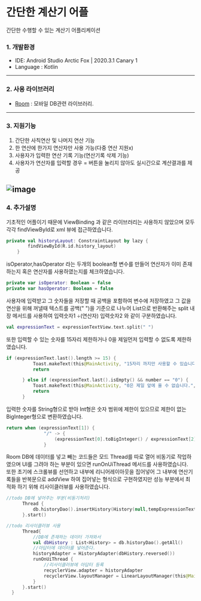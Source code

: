 # 간단한 계산기 어플
간단한 수행할 수 있는 계산기 어플리케이션

### 1. 개발환경
* IDE: Android Studio Arctic Fox | 2020.3.1 Canary 1
* Language : Kotlin
---
### 2. 사용 라이브러리
* [Room](https://developer.android.com/topic/libraries/architecture/room?hl=ko) : 모바일 DB관련 라이브러리.
---
### 3. 지원기능
1. 간단한 사칙연산 및 나머지 연산 기능
2. 한 연산에 한가지 연산자만 사용 가능(다중 연산 지원x)
3. 사용자가 입력한 연산 기록 기능(연산기록 삭제 기능) 
4. 사용자가 연산자를 입력할 경우 = 버튼을 눌리지 않아도 실시간으로 계산결과를 제공

![image](https://user-images.githubusercontent.com/57440834/139468490-2bd9d1ca-e417-4351-8696-20582a8b6e74.png)
---
### 4. 추가설명

기초적인 어플이기 때문에 ViewBinding 과 같은 라이브러리는 사용하지 않았으며 모두 각각 findViewById로 xml 뷰에 접근하였습니다.

```kotlin
private val historyLayout: ConstraintLayout by lazy {
        findViewById(R.id.history_layout)
    }
```

isOperator,hasOperator 라는 두개의 boolean형 변수를 만들어 연산자가 이미 존재하는지 혹은 연산자를 사용하였는지를 체크하였습니다.

```kotlin
private var isOperator: Boolean = false
private var hasOperator: Boolean = false
```

사용자에 입력받고 그 숫자들을 저장할 때 공백을 포함하여 변수에 저장하였고 그 값을 연산을 위해 꺼낼때 
텍스트를 공백(" ")을 기준으로 나누어 List<String>으로 반환해주는 split 내장 메서드를 사용하여 입력숫자1 ÷(연산자) 입력숫자2 와 같이 구분하였습니다.
  ```kotlin
  val expressionText = expressionTextView.text.split(" ")
  ```
  
  또한 입력할 수 있는 숫자를 15자리 제한하거나 0을 제일먼저 입력할 수 없도록 제한하였습니다.
  ```kotlin
  if (expressionText.last().length >= 15) {
            Toast.makeText(this@MainActivity, "15자리 까지만 사용할 수 있습니다.", Toast.LENGTH_LONG).show()
            return

        } else if (expressionText.last().isEmpty() && number == "0") {
            Toast.makeText(this@MainActivity, "0은 제일 앞에 올 수 없습니다.", Toast.LENGTH_LONG).show()
            return
        }
  ```
  입력한 숫자를 String형으로 받아 Int형은 숫자 범위에 제한이 있으므로 제한이 없는 BigInteger형으로 변환하였습니다.
  ```kotlin
  return when (expressionText[1]) {
                "/" -> {
                    (expressionText[0].toBigInteger() / expressionText[2].toBigInteger()).toString()
                }
  ```
  
  Room DB에 데이터를 넣고 빼는 코드들은 모드 Thread를 따로 열어 비동기로 작업하였으며 UI를 그려야 하는 부분이 있으면 runOnUiThread 메서드를 사용하였습니다.<br>
  또한 초기에 스크롤뷰를 선언하고 내부에 리니어레이아웃을 집어넣어 그 내부에 연산기록들을 반복문으로 addView 하여 집어넣는 형식으로 구현하였지만 성능 부분에서 최적화
  하기 위해 리사이클러뷰를 사용하였습니다.
  ```kotlin
  //todo DB에 넣어주는 부분(비동기처리)
        Thread {
            db.historyDao().insertHistory(History(null,tempExpressionText,resultText))
        }.start()
  
  //todo 리사이클러뷰 사용
        Thread{
            //DB에 존재하는 데이터 가져와서
            val dbHistory : List<History> = db.historyDao().getAll()
            //아답터에 데이터를 넣어준다.
            historyAdapter = HistoryAdapter(dbHistory.reversed())
            runOnUiThread {
                //리사이클러뷰에 아답터 등록
                recyclerView.adapter = historyAdapter
                recyclerView.layoutManager = LinearLayoutManager(this@MainActivity)
            }
        }.start()
    }
  ```
  
  
  
  
  

